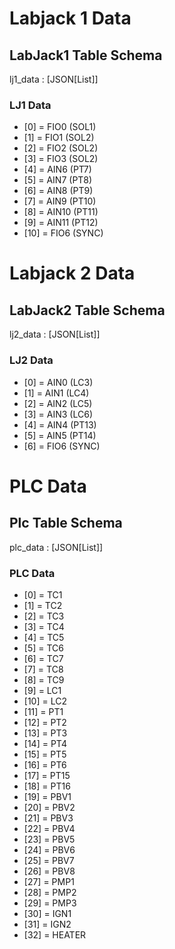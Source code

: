 # Labjack 1 Data

## LabJack1 Table Schema

lj1_data : [JSON[List]]

### LJ1 Data

- [0] = FIO0 (SOL1)
- [1] = FIO1 (SOL2)
- [2] = FIO2 (SOL2)
- [3] = FIO3 (SOL2)
- [4] = AIN6 (PT7)
- [5] = AIN7 (PT8)
- [6] = AIN8 (PT9)
- [7] = AIN9 (PT10)
- [8] = AIN10 (PT11)
- [9] = AIN11 (PT12)
- [10] = FIO6 (SYNC)

# Labjack 2 Data

## LabJack2 Table Schema

lj2_data : [JSON[List]]

### LJ2 Data

- [0] = AIN0 (LC3)
- [1] = AIN1 (LC4)
- [2] = AIN2 (LC5)
- [3] = AIN3 (LC6)
- [4] = AIN4 (PT13)
- [5] = AIN5 (PT14)
- [6] = FIO6 (SYNC)

# PLC Data

## Plc Table Schema

plc_data : [JSON[List]]

### PLC Data

- [0] = TC1
- [1] = TC2
- [2] = TC3
- [3] = TC4
- [4] = TC5
- [5] = TC6
- [6] = TC7
- [7] = TC8
- [8] = TC9
- [9] = LC1
- [10] = LC2
- [11] = PT1
- [12] = PT2
- [13] = PT3
- [14] = PT4
- [15] = PT5
- [16] = PT6
- [17] = PT15
- [18] = PT16
- [19] = PBV1
- [20] = PBV2
- [21] = PBV3
- [22] = PBV4
- [23] = PBV5
- [24] = PBV6
- [25] = PBV7
- [26] = PBV8
- [27] = PMP1
- [28] = PMP2
- [29] = PMP3
- [30] = IGN1
- [31] = IGN2
- [32] = HEATER
